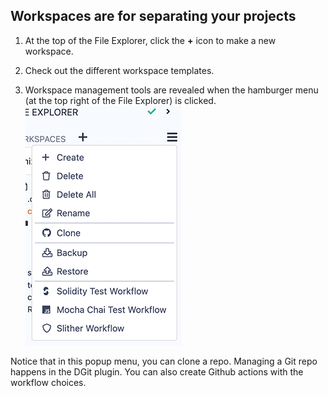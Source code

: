 ## Workspaces are for separating your projects

1. At the top of the File Explorer, click the **+** icon to make a new workspace. 

2. Check out the different workspace templates. 

3. Workspace management tools are revealed when the hamburger menu (at the top right of the File Explorer) is clicked. 
![hamburger](https://raw.githubusercontent.com/ethereum/remix-workshops/master/Basics/workspaces/images/workspace-man.png "hamburger")

Notice that in this popup menu, you can clone a repo.  Managing a Git repo happens in the DGit plugin.  You can also create Github actions with the workflow choices.
